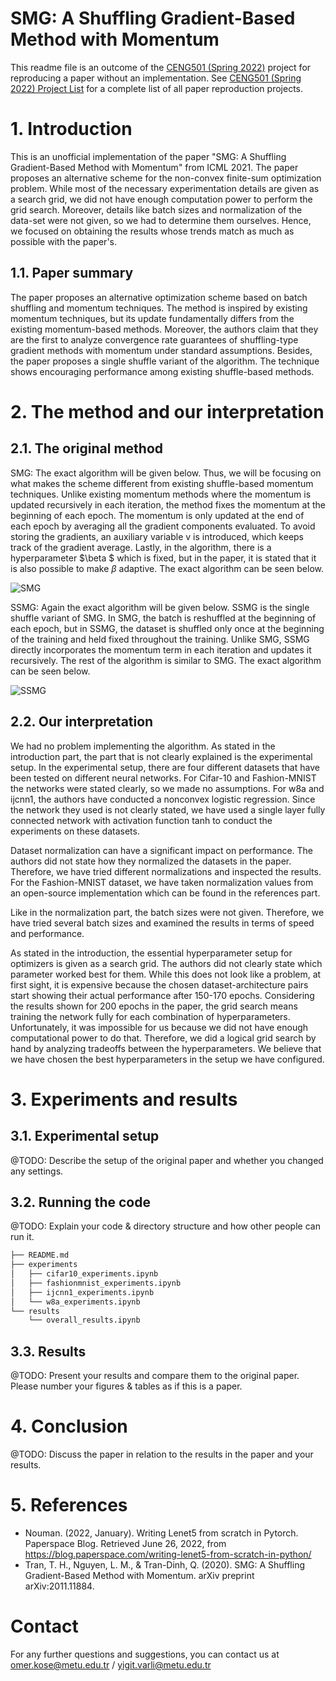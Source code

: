 # SMG: A Shuffling Gradient-Based Method with Momentum

This readme file is an outcome of the [CENG501 (Spring 2022)](https://ceng.metu.edu.tr/~skalkan/DL/) project for reproducing a paper without an implementation. See [CENG501 (Spring 2022) Project List](https://github.com/CENG501-Projects/CENG501-Spring2022) for a complete list of all paper reproduction projects.

# 1. Introduction

This is an unofficial implementation of the paper "SMG: A Shuffling Gradient-Based Method with Momentum" from ICML 2021. The paper proposes an alternative scheme for the non-convex finite-sum optimization problem. While most of the necessary experimentation details are given as a search grid, we did not have enough computation power to perform the grid search. Moreover, details like batch sizes and normalization of the data-set were not given, so we had to determine them ourselves. Hence, we focused on obtaining the results whose trends match as much as possible with the paper's. 

## 1.1. Paper summary

The paper proposes an alternative optimization scheme based on batch shuffling and momentum techniques. The method is inspired by existing momentum techniques, but its update fundamentally differs from the existing momentum-based methods. Moreover, the authors claim that they are the first to analyze convergence rate guarantees of shuffling-type gradient methods with momentum under standard assumptions. Besides, the paper proposes a single shuffle variant of the algorithm. The technique shows encouraging performance among existing shuffle-based methods.

# 2. The method and our interpretation

## 2.1. The original method

SMG: The exact algorithm will be given below. Thus, we will be focusing on what makes the scheme different from existing shuffle-based momentum techniques. Unlike existing momentum methods where the momentum is updated recursively in each iteration, the method fixes the momentum at the beginning of each epoch. The momentum is only updated at the end of each epoch by averaging all the gradient components evaluated. To avoid storing the gradients, an auxiliary variable v is introduced, which keeps track of the gradient average. Lastly, in the algorithm, there is a hyperparameter   $\beta $   which is fixed, but in the paper, it is stated that it is also possible to make $\beta$ adaptive. The exact algorithm can be seen below.


![SMG](https://user-images.githubusercontent.com/44121631/177314075-06f40c29-65a0-4c2a-9e16-772615d465be.png)



SSMG: Again the exact algorithm will be given below. SSMG is the single shuffle variant of SMG. In SMG, the batch is reshuffled at the beginning of each epoch, but in SSMG, the dataset is shuffled only once at the beginning of the training and held fixed throughout the training. Unlike SMG, SSMG directly incorporates the momentum term in each iteration and updates it recursively. The rest of the algorithm is similar to SMG. The exact algorithm can be seen below.



![SSMG](https://user-images.githubusercontent.com/44121631/177314110-b62ab3e0-a73f-4772-8bdd-f7678cbd4865.png)


## 2.2. Our interpretation 

We had no problem implementing the algorithm. As stated in the introduction part, the part that is not clearly explained is the experimental setup. In the experimental setup, there are four different datasets that have been tested on different neural networks. For Cifar-10 and Fashion-MNIST the networks were stated clearly, so we made no assumptions. For w8a and ijcnn1, the authors have conducted a nonconvex logistic regression. Since the network they used is not clearly stated, we have used a single layer fully connected network with activation function tanh to conduct the experiments on these datasets. 

Dataset normalization can have a significant impact on performance. The authors did not state how they normalized the datasets in the paper. Therefore, we have tried different normalizations and inspected the results. For the Fashion-MNIST dataset, we have taken normalization values from an open-source implementation which can be found in the references part.

Like in the normalization part, the batch sizes were not given. Therefore, we have tried several batch sizes and examined the results in terms of speed and performance. 

As stated in the introduction, the essential hyperparameter setup for optimizers is given as a search grid. The authors did not clearly state which parameter worked best for them. While this does not look like a problem, at first sight, it is expensive because the chosen dataset-architecture pairs start showing their actual performance after 150-170 epochs. Considering the results shown for 200 epochs in the paper, the grid search means training the network fully for each combination of hyperparameters. Unfortunately, it was impossible for us because we did not have enough computational power to do that. Therefore, we did a logical grid search by hand by analyzing tradeoffs between the hyperparameters. We believe that we have chosen the best hyperparameters in the setup we have configured.

# 3. Experiments and results

## 3.1. Experimental setup

@TODO: Describe the setup of the original paper and whether you changed any settings.

## 3.2. Running the code

@TODO: Explain your code & directory structure and how other people can run it.
```bash
├── README.md
├── experiments
│   ├── cifar10_experiments.ipynb
│   ├── fashionmnist_experiments.ipynb
│   ├── ijcnn1_experiments.ipynb
│   └── w8a_experiments.ipynb
└── results
    └── overall_results.ipynb
```

## 3.3. Results

@TODO: Present your results and compare them to the original paper. Please number your figures & tables as if this is a paper.

# 4. Conclusion

@TODO: Discuss the paper in relation to the results in the paper and your results.

# 5. References

- Nouman. (2022, January). Writing Lenet5 from scratch in Pytorch. Paperspace Blog. Retrieved June 26, 2022, from https://blog.paperspace.com/writing-lenet5-from-scratch-in-python/ 
- Tran, T. H., Nguyen, L. M., & Tran-Dinh, Q. (2020). SMG: A Shuffling Gradient-Based Method with Momentum. arXiv preprint arXiv:2011.11884.


# Contact

For any further questions and suggestions, you can contact us at omer.kose@metu.edu.tr / yigit.varli@metu.edu.tr
